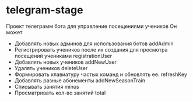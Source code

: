 # telegram-stage
Проект телеграмм бота для управление посещениями учеников
Он может
- Добавлять новых админов для использования ботов addAdmin
- Регистрировать учеников после их создания для просмотра посещений учениками registrationUser
- Добавлять новых учеников addNewUser
- Удалять учеников deleteUser
- Формировать клавиатуру частых команд и обновлять ее. refreshKey
- Добавлять разные абонементы addNewSeasonTrain
- Списывать занятия minus 
- Просматривать кол-во занятий total
